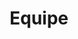---
path: /equipe
title: Equipe
image: /img/equipe.jpg
description: >-
  Página com a Equipe do Gevs
main:
    blurbs:
        - image: /img/equipe/Flamarion.jpg
          nome: Luiz Flamarion Barbosa de Oliveira <br/>Coordenador
          lates: http_lattes.cnpq.br_9543177489079513
        - image: /img/equipe/Cordeiro.jpg
          nome: José Luis Passos Cordeiro <br/>Coordenador
          lates: http_lattes.cnpq.br_3430534497997843
        - image: /img/equipe/Andreas.jpg
          nome: Andreas Kindel <br />Biólogo
          lates: http_lattes.cnpq.br_8762190723929036
        - image: /img/equipe/Barbara.jpg
          nome: Barbara Zucatti Rangel <br />Biológa 
          lates: http___lattes.cnpq.br_3027987910679312
        - image: /img/equipe/Danielle.jpg
          nome: Danielle Crawshaw <br />Veterinária
          lates: http_lattes.cnpq.br_0842727821892253.png
        - image: /img/equipe/Douglas.jpg
          nome: Douglas de Oliveira Berto <br />Graduando em Ciências Biológicas
          lates: http_lattes.cnpq.br_7280899693013168
        - image: /img/equipe/Fernanda.jpg
          nome: Fernanda Trierveiler <br />Bióloga
          lates: http_lattes.cnpq.br_1366167269551688
        - image: /img/equipe/Fernando.jpg
          nome: Fernando Lencastre Sicuro <br />Biólogo
          lates: http_lattes.cnpq.br_8263440437300107
        - image: /img/equipe/Gabriela.jpg
          nome: Gabriela Schuck de Oliveira <br />Bióloga
          lates: http://lattes.cnpq.br/3262708788145478
        - image: /img/equipe/Guilherme.jpg
          nome: Guilherme Servi Gonçalves <br />Graduando em Ciências Biológicas
          lates: http_lattes.cnpq.br_3228837372465329
        - image: /img/equipe/Ingridi.jpg
          nome: Ingridi Camboim Franceschi <br />Bióloga
          lates: http_lattes.cnpq.br_2777000853603877
        - image: /img/equipe/Isabel.jpg
          nome: Isabel Salgueiro Lermen <br />Biológa
          lates: http_lattes.cnpq.br_3027987910679312
        - image: /img/equipe/Ismael.jpg
          nome: Ismael Verrastro Brack <br />Biólogo
          lates: http_lattes.cnpq.br_2436257515937405
        - image: /img/equipe/Marcione.jpg
          nome: Marcione Brito de Oliveira <br />Bióloga 
          lates: http___lattes.cnpq.br_0033028853576389
        - image: /img/equipe/Thais.jpg
          nome: Thaís Figueiredo Conceição <br />Bióloga
          lates: http_lattes.cnpq.br_3012439824570509
---
